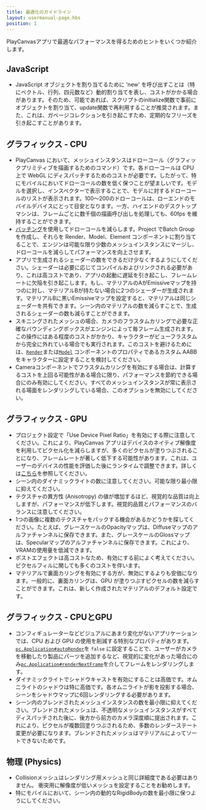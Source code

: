```yaml
---
title: 最適化のガイドライン
layout: usermanual-page.hbs
position: 1
---
```


PlayCanvasアプリで最適なパフォーマンスを得るためのヒントをいくつか紹介します。

## JavaScript

* JavaScript オブジェクトを割り当てるために 'new' を呼び出すことは（特にベクトル、行列、四元数など）動的割り当てを表し、コストがかかる場合があります。そのため、可能であれば、スクリプトのinitialize関数で事前にオブジェクトを割り当て、update関数で再利用することが推奨されます。また、これは、ガベージコレクションを引き起こすため、定期的なフリーズを引き起こすことがあります。

## グラフィックス - CPU

* PlayCanvas において、メッシュインスタンスはドローコール（グラフィックプリミティブを描画するためのコマンド）です。各ドローコールは CPU 上で WebGL にディスパッチするためのコストが必要です。したがって、特にモバイルにおいてドローコールの数を低く保つことが望ましいです。モデルを選択し、インスペクターで表示することで、モデルに対するドローコールのリストが表示されます。100～200のドローコールは、ローエンドのモバイルデバイスにとって目安となります。一方、ハイエンドのデスクトップマシンは、フレームごとに数千個の描画呼び出しを処理しても、60fps を維持することができます。
* [バッチング][1]を使用してドローコールを減らします。Project でBatch Groupを作成し、それらを Render、Model、Element コンポーネントに割り当てることで、エンジンは可能な限り少数のメッシュインスタンスにマージし、ドローコールを減らしてパフォーマンスを向上させます。
* アプリで生成されるシェーダーの数をできるだけ少なくするようにしてください。シェーダーは必要に応じてコンパイルおよびリンクされる必要があり、これは高コストであり、アプリの起動に遅延を引き起こし、フレームレートに欠陥を引き起こします。もし、マテリアルのAがEmissiveマップを持つのに対し、マテリアルBが持たない場合に2つのシェーダーが生成されます。マテリアルBに黒いEmissiveマップを設定すると、マテリアルは同じシェーダーを共有できます。シーン内のマテリアルの数を減らすことで、生成されるシェーダーの数も減らすことができます。
* スキニングされたメッシュの場合、カメラのフラスタムカリングで必要な正確なバウンディングボックスがエンジンによって毎フレーム生成されます。この操作にはある程度のコストがかかり、キャラクターがビューフラスタムから完全に外れている場合でも実行されます。このコストを避けるためには、[`Render`][5]または[`Model`][6] コンポーネントのプロパティであるカスタム AABB をキャラクターに設定することを検討してください。
* Cameraコンポーネントでフラスタムカリングを有効にする場合は、計算するコストを上回る可能性がある場合に限り、パフォーマンスを節約できる場合にのみ有効にしてください。すべてのメッシュインスタンスが常に表示される場面をレンダリングしている場合、このオプションを無効にしてください。

## グラフィックス - GPU

* プロジェクト設定で「Use Device Pixel Ratio」を有効にする際に注意してください。これにより、PlayCanvas アプリはデバイスのネイティブ解像度を利用してピクセル化を減らしますが、多くのピクセルが塗りつぶされることになり、フレームレートが著しく低下する可能性があります。これは、ユーザーのデバイスの性能を評価した後にランタイムで調整できます。詳しくは[こちら][2]を参照してください。
* シーン内のダイナミックライトの数に注意してください。可能な限り最小限に抑えてください。
* テクスチャの異方性 (Anisotropy) の値が増加するほど、視覚的な品質は向上しますが、パフォーマンスが低下します。視覚的品質とパフォーマンスのバランスに注意してください。
* 1つの画像に複数のテクスチャをパックする機会があるかどうかを探してください。たとえば、グレースケールのOpacityマップは、Diffuseマップのアルファチャンネルに保存できます。また、グレースケールのGlossマップは、Specularマップのアルファチャンネルに保存できます。これにより、VRAMの使用量を低減できます。
* ポストエフェクトは高コストなため、有効にする前によく考えてください。ピクセルフィルに関しても多くのコストを伴います。
* マテリアルで裏面カリングを有効にする方が、無効にするよりも安価になります。一般的に、裏面カリングは、GPU が塗りつぶすピクセルの数を減らすことができます。これは、新しく作成されたマテリアルのデフォルト設定です。

## グラフィックス - CPUとGPU

* コンフィギュレーターなどビジュアルにあまり変化がないアプリケーションでは、CPU および GPU の使用を削減する特別なプロパティがあります。[`pc.Application#autoRender`][3]を `false` に設定することで、ユーザーがカメラを移動したり製品にパーツを追加するなど、視覚的に変化があった場合にのみ[`pc.Application#renderNextFrame`][4]を介してフレームをレンダリングします。
* ダイナミックライトでシャドウキャストを有効にすることは高価です。オムニライトのシャドウは特に高価です。各オムニライトが影を投影する場合、シーンをシャドウマップに6回レンダリングする必要があります。
* シーン内のブレンドされたメッシュインスタンスの数を最小限に抑えてください。ブレンドされたメッシュは、不透明なメッシュインスタンスがすべてディスパッチされた後に、後方から前方のカメラ深度順に提出されます。これにより、ピクセルが複数回塗りつぶされるため、多数のレンダーステート変更が必要になります。ブレンドされたメッシュはマテリアルによってソートできないためです。

## 物理 (Physics)

* Collisionメッシュはレンダリング用メッシュと同じ詳細度である必要はありません。 衝突用に解像度が低いメッシュを設定することをお勧めします。
* 特にモバイルにおいて、シーン内の動的なRigidBodyの数を最小限に保つようにしてください。

[1]: /user-manual/optimization/batching
[2]: /user-manual/optimization/runtime-devicepixelratio
[3]: /api/pc.Application.html#autoRender
[4]: /api/pc.Application.html#renderNextFrame
[5]: /api/pc.RenderComponent.html#customAabb
[6]: /api/pc.ModelComponent.html#customAabb
